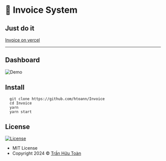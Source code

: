 # 🚀 Invoice System

## Just do it

[Invoice on vercel](https://invoice-sys.vercel.app/)

---

## Dashboard
![Demo](https://github.com/user-attachments/assets/56b223ab-79ac-4b93-8133-4874eeea37b2)

## Install

```
  git clone https://github.com/htoann/Invoice
  cd Invoice
  yarn
  yarn start
```

## License

[![License](https://img.shields.io/:License-MIT-blue.svg?style=flat-square)](#)

- MIT License
- Copyright 2024 © [Trần Hữu Toàn](https://github.com/htoann)
